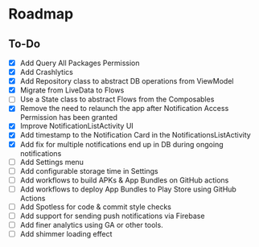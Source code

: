 # Roadmap

## To-Do

- [x] Add Query All Packages Permission 
- [x] Add Crashlytics
- [x] Add Repository class to abstract DB operations from ViewModel
- [x] Migrate from LiveData to Flows
- [ ] Use a State class to abstract Flows from the Composables
- [x] Remove the need to relaunch the app after Notification Access Permission has been granted
- [x] Improve NotificationListActivity UI
- [x] Add timestamp to the Notification Card in the NotificationsListActivity
- [x] Add fix for multiple notifications end up in DB during ongoing notifications
- [ ] Add Settings menu
- [ ] Add configurable storage time in Settings
- [ ] Add workflows to build APKs & App Bundles on GitHub actions
- [ ] Add workflows to deploy App Bundles to Play Store using GitHub Actions
- [ ] Add Spotless for code & commit style checks
- [ ] Add support for sending push notifications via Firebase
- [ ] Add finer analytics using GA or other tools.
- [ ] Add shimmer loading effect